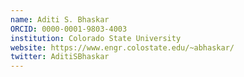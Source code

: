 ```yaml
---
name: Aditi S. Bhaskar
ORCID: 0000-0001-9803-4003
institution: Colorado State University
website: https://www.engr.colostate.edu/~abhaskar/
twitter: AditiSBhaskar
---
```


